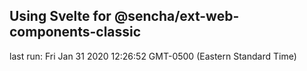 ## Using Svelte for @sencha/ext-web-components-classic

last run: Fri Jan 31 2020 12:26:52 GMT-0500 (Eastern Standard Time)